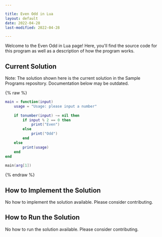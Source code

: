 ```yaml
---

title: Even Odd in Lua
layout: default
date: 2022-04-28
last-modified: 2022-04-28

---
```


Welcome to the Even Odd in Lua page! Here, you'll find the source code for this program as well as a description of how the program works.

## Current Solution

Note: The solution shown here is the current solution in the Sample Programs repository. Documentation below may be outdated.

{% raw %}

```Lua
main = function(input)
    usage = "Usage: please input a number"
    
    if tonumber(input) ~= nil then
        if input % 2 == 0 then
            print("Even")
        else
            print("Odd")
        end
    else
        print(usage)
    end
end
    
main(arg[1])
```

{% endraw %}

## How to Implement the Solution

No how to implement the solution available. Please consider contributing.

## How to Run the Solution

No how to run the solution available. Please consider contributing.